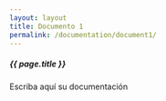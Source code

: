 ```yaml
---
layout: layout
title: Documento 1
permalink: /documentation/document1/
---
```


##### {{ page.title }}

Escriba aquí su documentación